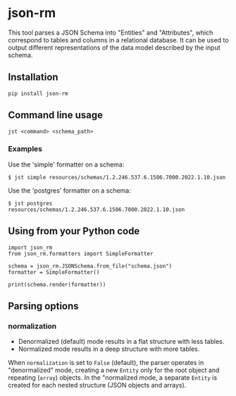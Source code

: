 json-rm
=======

This tool parses a JSON Schema into "Entities" and "Attributes", which correspond to tables and columns in a relational database. It can be used to output different representations of the data model described by the input schema.

## Installation

```
pip install json-rm
```

## Command line usage

```
jst <command> <schema_path>
```

### Examples

Use the 'simple' formatter on a schema:

```
$ jst simple resources/schemas/1.2.246.537.6.1506.7000.2022.1.10.json
```

Use the 'postgres' formatter on a schema:

```
$ jst postgres resources/schemas/1.2.246.537.6.1506.7000.2022.1.10.json
```

## Using from your Python code

```
import json_rm
from json_rm.formatters import SimpleFormatter

schema = json_rm.JSONSchema.from_file("schema.json")
formatter = SimpleFormatter()

print(schema.render(formatter))
```

## Parsing options

### normalization

- Denormalized (default) mode results in a flat structure with less tables.
- Normalized mode results in a deep structure with more tables.

When `normalization` is set to `False` (default), the parser operates in "denormalized" mode, creating a new `Entity` only for the root object and repeating (`array`) objects. In the "normalized mode, a separate `Entity` is created for each nested structure (JSON objects and arrays).
